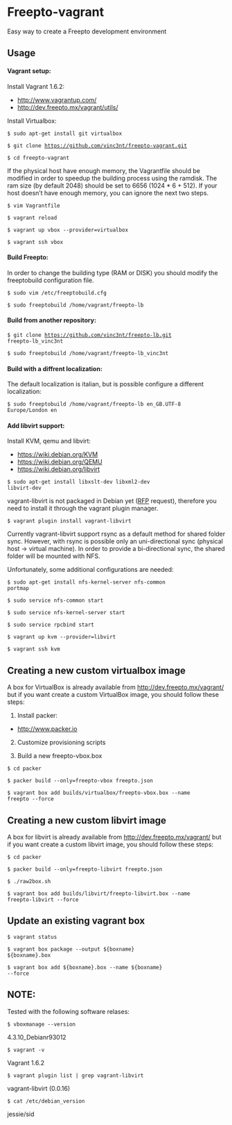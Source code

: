 Freepto-vagrant
===============

Easy way to create a Freepto development environment


## Usage

#### Vagrant setup:

Install Vagrant 1.6.2:

*  http://www.vagrantup.com/
*  http://dev.freepto.mx/vagrant/utils/

Install Virtualbox:

<code>$ sudo apt-get install git virtualbox</code>

<code>$ git clone https://github.com/vinc3nt/freepto-vagrant.git</code>

<code>$ cd freepto-vagrant</code>

If the physical host have enough memory, the Vagrantfile should be modified in order to speedup the building process using the ramdisk.
The ram size (by default 2048) should be set to 6656 (1024 * 6 + 512). If your host doesn’t have enough memory, you can ignore the next two steps.

<code>$ vim Vagrantfile</code>

<code>$ vagrant reload</code>

<code>$ vagrant up vbox --provider=virtualbox</code>

<code>$ vagrant ssh vbox</code>


#### Build Freepto:

In order to change the building type (RAM or DISK) you should modify the freeptobuild configuration file.

<code>$ sudo vim /etc/freeptobuild.cfg</code>

<code>$ sudo freeptobuild /home/vagrant/freepto-lb</code>


#### Build from another repository:

<code>$ git clone https://github.com/vinc3nt/freepto-lb.git freepto-lb_vinc3nt</code>

<code>$ sudo freeptobuild /home/vagrant/freepto-lb_vinc3nt</code>

#### Build with a diffrent localization:

The default localization is italian, but is possible configure a different localization:

<code>$ sudo freeptobuild /home/vagrant/freepto-lb en_GB.UTF-8 Europe/London en</code>

#### Add libvirt support:

Install KVM, qemu and libvirt:

*  https://wiki.debian.org/KVM
*  https://wiki.debian.org/QEMU
*  https://wiki.debian.org/libvirt

<code>$ sudo apt-get install libxslt-dev libxml2-dev libvirt-dev</code>

vagrant-libvirt is not packaged in Debian yet ([RFP](https://bugs.debian.org/cgi-bin/bugreport.cgi?bug=753012) request), therefore you need to install it through the vagrant plugin manager.

<code>$ vagrant plugin install vagrant-libvirt</code>

Currently vagrant-libvirt support rsync as a default method for shared folder sync.
However, with rsync is possible only an uni-directional sync (physical host -> virtual machine).
In order to provide a bi-directional sync, the shared folder will be mounted with NFS.

Unfortunately, some additional configurations are needed:

<code>$ sudo apt-get install nfs-kernel-server nfs-common portmap</code>

<code>$ sudo service nfs-common start</code>

<code>$ sudo service nfs-kernel-server start</code>

<code>$ sudo service rpcbind start</code>

<code>$ vagrant up kvm --provider=libvirt</code>

<code>$ vagrant ssh kvm</code>

## Creating a new custom virtualbox image

A box for VirtualBox is already available from http://dev.freepto.mx/vagrant/ but if you want create a custom VirtualBox image, you should follow these steps:

1. Install packer: 

*  http://www.packer.io

2. Customize provisioning scripts

3. Build a new freepto-vbox.box

<code>$ cd packer</code>

<code>$ packer build --only=freepto-vbox freepto.json</code>

<code>$ vagrant box add builds/virtualbox/freepto-vbox.box --name freepto --force</code>

## Creating a new custom libvirt image

A box for libvirt is already available from http://dev.freepto.mx/vagrant/ but if you want create a custom libvirt image, you should follow these steps:

<code>$ cd packer</code>

<code>$ packer build --only=freepto-libvirt freepto.json</code>

<code>$ ./raw2box.sh</code>

<code>$ vagrant box add builds/libvirt/freepto-libvirt.box --name freepto-libvirt --force</code>

## Update an existing vagrant box

<code>$ vagrant status</code>

<code>$ vagrant box package --output ${boxname} ${boxname}.box</code>

<code>$ vagrant box add ${boxname}.box --name ${boxname} --force</code>

## NOTE:

Tested with the following software relases:

<code>$ vboxmanage --version</code>

4.3.10_Debianr93012

<code>$ vagrant -v</code>

Vagrant 1.6.2

<code>$ vagrant plugin list | grep vagrant-libvirt</code>

vagrant-libvirt (0.0.16)

<code>$ cat /etc/debian_version</code>

jessie/sid
